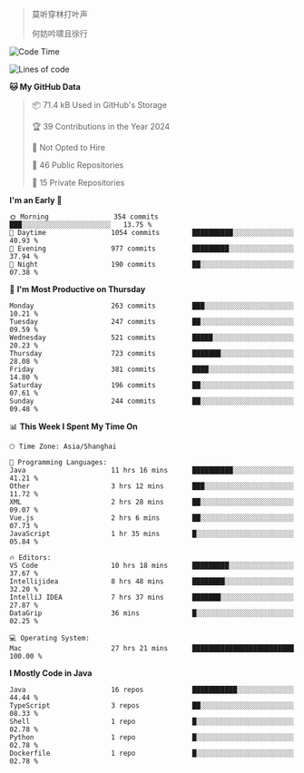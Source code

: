 > 莫听穿林打叶声
> 
> 何妨吟啸且徐行

<!-- ![Github Stats](https://github-readme-stats.vercel.app/api?username=catch6&count_private=true&show_icons=true&theme=gruvbox) -->

<!-- ![Top Langs](https://github-readme-stats.vercel.app/api/top-langs/?username=catch6&layout=compact) -->

<!--START_SECTION:waka-->
![Code Time](http://img.shields.io/badge/Code%20Time-1%2C319%20hrs%2011%20mins-blue)

![Lines of code](https://img.shields.io/badge/From%20Hello%20World%20I%27ve%20Written-9.4%20million%20lines%20of%20code-blue)

**🐱 My GitHub Data** 

> 📦 71.4 kB Used in GitHub's Storage 
 > 
> 🏆 39 Contributions in the Year 2024
 > 
> 🚫 Not Opted to Hire
 > 
> 📜 46 Public Repositories 
 > 
> 🔑 15 Private Repositories 
 > 
**I'm an Early 🐤** 

```text
🌞 Morning                354 commits         ███░░░░░░░░░░░░░░░░░░░░░░   13.75 % 
🌆 Daytime                1054 commits        ██████████░░░░░░░░░░░░░░░   40.93 % 
🌃 Evening                977 commits         █████████░░░░░░░░░░░░░░░░   37.94 % 
🌙 Night                  190 commits         ██░░░░░░░░░░░░░░░░░░░░░░░   07.38 % 
```
📅 **I'm Most Productive on Thursday** 

```text
Monday                   263 commits         ███░░░░░░░░░░░░░░░░░░░░░░   10.21 % 
Tuesday                  247 commits         ██░░░░░░░░░░░░░░░░░░░░░░░   09.59 % 
Wednesday                521 commits         █████░░░░░░░░░░░░░░░░░░░░   20.23 % 
Thursday                 723 commits         ███████░░░░░░░░░░░░░░░░░░   28.08 % 
Friday                   381 commits         ████░░░░░░░░░░░░░░░░░░░░░   14.80 % 
Saturday                 196 commits         ██░░░░░░░░░░░░░░░░░░░░░░░   07.61 % 
Sunday                   244 commits         ██░░░░░░░░░░░░░░░░░░░░░░░   09.48 % 
```


📊 **This Week I Spent My Time On** 

```text
🕑︎ Time Zone: Asia/Shanghai

💬 Programming Languages: 
Java                     11 hrs 16 mins      ██████████░░░░░░░░░░░░░░░   41.21 % 
Other                    3 hrs 12 mins       ███░░░░░░░░░░░░░░░░░░░░░░   11.72 % 
XML                      2 hrs 28 mins       ██░░░░░░░░░░░░░░░░░░░░░░░   09.07 % 
Vue.js                   2 hrs 6 mins        ██░░░░░░░░░░░░░░░░░░░░░░░   07.73 % 
JavaScript               1 hr 35 mins        █░░░░░░░░░░░░░░░░░░░░░░░░   05.84 % 

🔥 Editors: 
VS Code                  10 hrs 18 mins      █████████░░░░░░░░░░░░░░░░   37.67 % 
Intellijidea             8 hrs 48 mins       ████████░░░░░░░░░░░░░░░░░   32.20 % 
IntelliJ IDEA            7 hrs 37 mins       ███████░░░░░░░░░░░░░░░░░░   27.87 % 
DataGrip                 36 mins             █░░░░░░░░░░░░░░░░░░░░░░░░   02.25 % 

💻 Operating System: 
Mac                      27 hrs 21 mins      █████████████████████████   100.00 % 
```

**I Mostly Code in Java** 

```text
Java                     16 repos            ███████████░░░░░░░░░░░░░░   44.44 % 
TypeScript               3 repos             ██░░░░░░░░░░░░░░░░░░░░░░░   08.33 % 
Shell                    1 repo              █░░░░░░░░░░░░░░░░░░░░░░░░   02.78 % 
Python                   1 repo              █░░░░░░░░░░░░░░░░░░░░░░░░   02.78 % 
Dockerfile               1 repo              █░░░░░░░░░░░░░░░░░░░░░░░░   02.78 % 
```




<!--END_SECTION:waka-->
